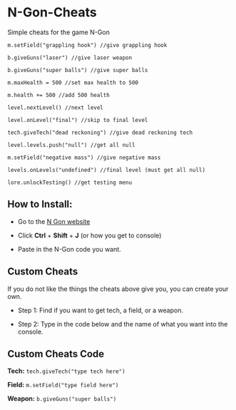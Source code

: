 # N-Gon-Cheats
Simple cheats for the game N-Gon

```m.setField("grappling hook") //give grappling hook```

```b.giveGuns("laser") //give laser weapon```

```b.giveGuns("super balls") //give super balls```

```m.maxHealth = 500 //set max health to 500```

```m.health += 500 //add 500 health```

```level.nextLevel() //next level```

```level.onLevel("final") //skip to final level```

```tech.giveTech("dead reckoning") //give dead reckoning tech```

```level.levels.push("null") //get all null```

```m.setField("negative mass") //give negative mass```

```levels.onLevels("undefined") //final level (must get all null)```

```lore.unlockTesting() //get testing menu```

## How to Install:

- Go to the [N Gon website](https://landgreen.github.io/n-gon/)

- Click **Ctrl** + **Shift** + **J** (or how you get to console)

- Paste in the N-Gon code you want.

## Custom Cheats

If you do not like the things the cheats above give you, you can create your own.

- Step 1: Find if you want to get tech, a field, or a weapon.

- Step 2: Type in the code below and the name of what you want into the console.

## Custom Cheats Code

**Tech:** ```tech.giveTech("type tech here")```

**Field:** ```m.setField("type field here")```

**Weapon:** ```b.giveGuns("super balls")```

